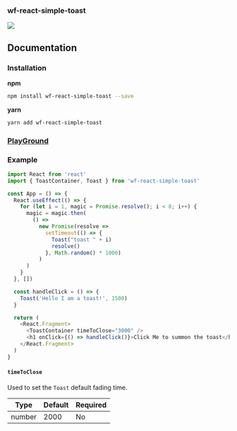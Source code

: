 ### wf-react-simple-toast

![](https://wandifrog.github.io/wf-react-simple-toast/img/example.gif)

## Documentation

### Installation

**npm**

```bash
npm install wf-react-simple-toast --save
```

**yarn**

```bash
yarn add wf-react-simple-toast
```

### [PlayGround](https://codesandbox.io/s/hungry-dhawan-fuy64)

### Example

```js
import React from 'react'
import { ToastContainer, Toast } from 'wf-react-simple-toast'

const App = () => {
  React.useEffect(() => {
    for (let i = 1, magic = Promise.resolve(); i < 8; i++) {
      magic = magic.then(
        () =>
          new Promise(resolve =>
            setTimeout(() => {
              Toast("toast " + i)
              resolve()
            }, Math.random() * 1000)
          )
      )
    }
  }, [])

  const handleClick = () => {
    Toast('Hello I am a toast!', 1500)
  }

  return (
    <React.Fragment>
      <ToastContainer timeToClose="3000" />
      <h1 onClick={() => handleClick()}>Click Me to summon the toast</h1>
    </React.Fragment>
  )
}
```

#### `timeToClose`

Used to set the `Toast` default fading time.

| Type       | Default  | Required |
| ---------- | -------- | -------- |
| number     | 2000     | No       |
